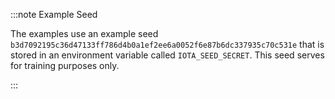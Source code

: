 :::note Example Seed

The examples use an example seed `b3d7092195c36d47133ff786d4b0a1ef2ee6a0052f6e87b6dc337935c70c531e` that is stored in an
environment variable called `IOTA_SEED_SECRET`. This seed serves for training purposes only.

:::

